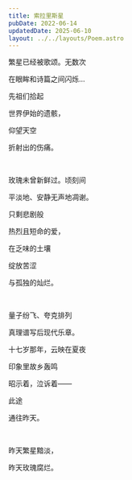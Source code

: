 ```yaml
---
title: 索拉里斯星
pubDate: 2022-06-14
updatedDate: 2025-06-10
layout: ../../layouts/Poem.astro
---
```


繁星已经被歌颂。无数次

在眼眸和诗篇之间闪烁…

先祖们拾起

世界伊始的遗骸，

仰望天空

折射出的伤痛。

<br>

玫瑰未曾新鲜过。顷刻间

平淡地、安静无声地凋谢。

只剩悲剧般

热烈且短命的爱，

在乏味的土壤

绽放苦涩

与孤独的灿烂。

<br>

量子纷飞、夸克排列

真理谱写后现代乐章。

十七岁那年，云映在夏夜

印象里故乡轰鸣

昭示着，泣诉着——

此途

通往昨天。

<br>

昨天繁星黯淡，

昨天玫瑰腐烂。